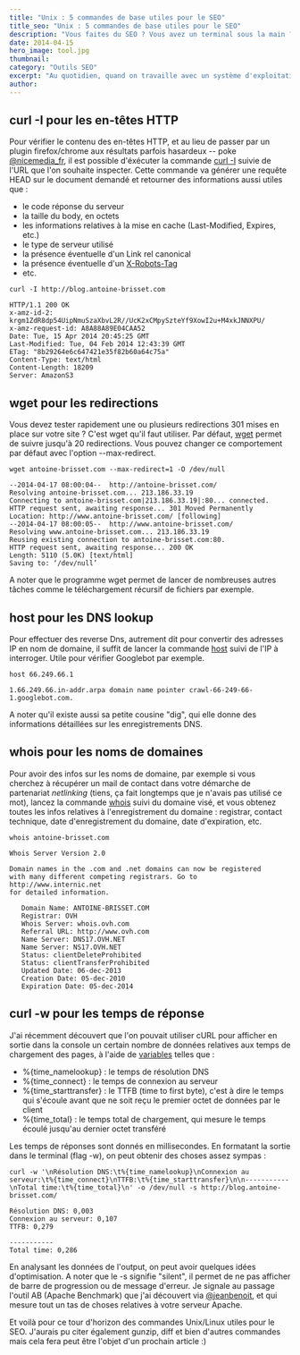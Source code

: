 ```yaml
---
title: "Unix : 5 commandes de base utiles pour le SEO"
title_seo: "Unix : 5 commandes de base utiles pour le SEO"
description: "Vous faites du SEO ? Vous avez un terminal sous la main ? Découvrez 5 commandes Unix/Linux pratiques pour vous assister au quotidien !"
date: 2014-04-15
hero_image: tool.jpg
thumbnail:
category: "Outils SEO"
excerpt: "Au quotidien, quand on travaille avec un système d'exploitation comme OS X ou Linux, il est pratique de pouvoir lancer certaines commandes dans le shell pour manipuler des fichiers, obtenir des informations sur des pages web, mesurer des temps de réponses, etc. Certaines commandes peuvent avoir un véritable intérêt pour le SEO. J'en donne ici 5 parmi mes favorites."
author:
---
```


## curl -I pour les en-têtes HTTP

Pour vérifier le contenu des en-têtes HTTP, et au lieu de passer par un plugin firefox/chrome aux résultats parfois hasardeux -- poke [@nicemedia_fr](https://twitter.com/nicemedia_fr), il est possible d'éxécuter la commande [curl -I](http://curl.haxx.se/docs/manpage.html#-I) suivie de l'URL que l'on souhaite inspecter. Cette commande va générer une requête HEAD sur le document demandé et retourner des informations aussi utiles que :

* le code réponse du serveur
* la taille du body, en octets
* les informations relatives à la mise en cache (Last-Modified, Expires, etc.)
* le type de serveur utilisé
* la présence éventuelle d'un Link rel canonical
* la présence éventuelle d'un [X-Robots-Tag](http://www.antoine-brisset.com/blog/noindex-nginx/)
* etc.

``` console
curl -I http://blog.antoine-brisset.com

HTTP/1.1 200 OK
x-amz-id-2: krgm1ZdR8dp54UipNmuSzaXbvL2R//UcK2xCMpySzteYf9XowI2u+M4xkJNNXPU/
x-amz-request-id: A8A88A89E04CAA52
Date: Tue, 15 Apr 2014 20:45:25 GMT
Last-Modified: Tue, 04 Feb 2014 12:43:39 GMT
ETag: "8b29264e6c647421e35f82b60a64c75a"
Content-Type: text/html
Content-Length: 18209
Server: AmazonS3

```

## wget pour les redirections

Vous devez tester rapidement une ou plusieurs redirections 301 mises en place sur votre site ? C'est wget qu'il faut utiliser. Par défaut, [wget](http://www.gnu.org/software/wget/manual/html_node/HTTP-Options.html) permet de suivre jusqu'à 20 redirections. Vous pouvez changer ce comportement par défaut avec l'option --max-redirect.

``` console
wget antoine-brisset.com --max-redirect=1 -O /dev/null

--2014-04-17 08:00:04--  http://antoine-brisset.com/
Resolving antoine-brisset.com... 213.186.33.19
Connecting to antoine-brisset.com|213.186.33.19|:80... connected.
HTTP request sent, awaiting response... 301 Moved Permanently
Location: http://www.antoine-brisset.com/ [following]
--2014-04-17 08:00:05--  http://www.antoine-brisset.com/
Resolving www.antoine-brisset.com... 213.186.33.19
Reusing existing connection to antoine-brisset.com:80.
HTTP request sent, awaiting response... 200 OK
Length: 5110 (5.0K) [text/html]
Saving to: ‘/dev/null’
```

A noter que le programme wget permet de lancer de nombreuses autres tâches comme le téléchargement récursif de fichiers par exemple.

## host pour les DNS lookup

Pour effectuer des reverse Dns, autrement dit pour convertir des adresses IP en nom de domaine, il suffit de lancer la commande [host](http://linux.about.com/library/cmd/blcmdl1_host.htm) suivi de l'IP à interroger. Utile pour vérifier Googlebot par exemple.

``` console
host 66.249.66.1

1.66.249.66.in-addr.arpa domain name pointer crawl-66-249-66-1.googlebot.com.
```

A noter qu'il existe aussi sa petite cousine "dig", qui elle donne des informations détaillées sur les enregistrements DNS.

## whois pour les noms de domaines

Pour avoir des infos sur les noms de domaine, par exemple si vous cherchez à récupérer un mail de contact dans votre démarche de partenariat *netlinking* (tiens, ça fait longtemps que je n'avais pas utilisé ce mot), lancez la commande [whois](http://linux.die.net/man/1/whois) suivi du domaine visé, et vous obtenez toutes les infos relatives à l'enregistrement du domaine : registrar, contact technique, date d'enregistrement du domaine, date d'expiration, etc.

``` console
whois antoine-brisset.com

Whois Server Version 2.0

Domain names in the .com and .net domains can now be registered
with many different competing registrars. Go to http://www.internic.net
for detailed information.

   Domain Name: ANTOINE-BRISSET.COM
   Registrar: OVH
   Whois Server: whois.ovh.com
   Referral URL: http://www.ovh.com
   Name Server: DNS17.OVH.NET
   Name Server: NS17.OVH.NET
   Status: clientDeleteProhibited
   Status: clientTransferProhibited
   Updated Date: 06-dec-2013
   Creation Date: 05-dec-2010
   Expiration Date: 05-dec-2014
```

## curl -w pour les temps de réponse

J'ai récemment découvert que l'on pouvait utiliser cURL pour afficher en sortie dans la console un certain nombre de données relatives aux temps de chargement des pages, à l'aide de [variables](http://curl.haxx.se/docs/manpage.html#-w) telles que :

- %{time_namelookup} : le temps de résolution DNS
- %{time_connect} : le temps de connexion au serveur
- %{time_starttransfer} : le TTFB (time to first byte), c'est à dire le temps qui s'écoule avant que ne soit reçu le premier octet de données par le client
- %{time_total} : le temps total de chargement, qui mesure le temps écoulé jusqu'au dernier octet transféré

Les temps de réponses sont donnés en millisecondes. En formatant la sortie dans le terminal (flag -w), on peut obtenir des choses assez sympas :

``` console
curl -w '\nRésolution DNS:\t%{time_namelookup}\nConnexion au serveur:\t%{time_connect}\nTTFB:\t%{time_starttransfer}\n\n-----------\nTotal time:\t%{time_total}\n' -o /dev/null -s http://blog.antoine-brisset.com/

Résolution DNS: 0,003
Connexion au serveur: 0,107
TTFB: 0,279

-----------
Total time: 0,286
```

En analysant les données de l'output, on peut avoir quelques idées d'optimisation. A noter que le -s signifie "silent", il permet de ne pas afficher de barre de progression ou de message d'erreur. Je signale au passage l'outil AB (Apache Benchmark) que j'ai découvert via [@jeanbenoit](https://twitter.com/jeanbenoit), et qui mesure tout un tas de choses relatives à votre serveur Apache.


Et voilà pour ce tour d'horizon des commandes Unix/Linux utiles pour le SEO. J'aurais pu citer également gunzip, diff et bien d'autres commandes mais cela fera peut être l'objet d'un prochain article :)
